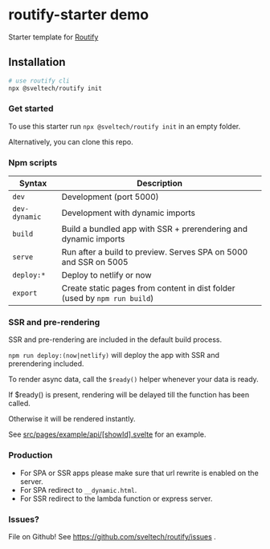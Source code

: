 # routify-starter demo

Starter template for [Routify](https://github.com/sveltech/routify)

## Installation

```bash
# use routify cli
npx @sveltech/routify init

```

### Get started

To use this starter run `npx @sveltech/routify init` in an empty folder.

Alternatively, you can clone this repo.

### Npm scripts

| Syntax        | Description                                                               |
| ------------- | ------------------------------------------------------------------------- |
| `dev`         | Development (port 5000)                                                   |
| `dev-dynamic` | Development with dynamic imports                                          |
| `build`       | Build a bundled app with SSR + prerendering and dynamic imports           |
| `serve`       | Run after a build to preview. Serves SPA on 5000 and SSR on 5005          |
| `deploy:*`    | Deploy to netlify or now                                                  |
| `export`      | Create static pages from content in dist folder (used by `npm run build`) |

### SSR and pre-rendering

SSR and pre-rendering are included in the default build process.

`npm run deploy:(now|netlify)` will deploy the app with SSR and prerendering included.

To render async data, call the `$ready()` helper whenever your data is ready.

If \$ready() is present, rendering will be delayed till the function has been called.

Otherwise it will be rendered instantly.

See [src/pages/example/api/[showId].svelte](https://github.com/sveltech/routify-starter/blob/master/src/pages/example/api/%5BshowId%5D.svelte) for an example.

### Production

- For SPA or SSR apps please make sure that url rewrite is enabled on the server.
- For SPA redirect to `__dynamic.html`.
- For SSR redirect to the lambda function or express server.

### Issues?

File on Github! See https://github.com/sveltech/routify/issues .
